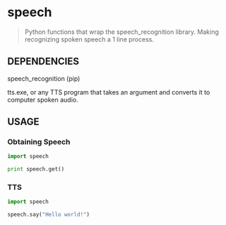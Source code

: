 # speech

> Python functions that wrap the speech_recognition library. Making recognizing spoken speech a 1 line process.

## DEPENDENCIES

speech_recognition (pip)

tts.exe, or any TTS program that takes an argument and converts it to computer spoken audio.

## USAGE

### Obtaining Speech

```python
import speech

print speech.get()
```

### TTS

```python
import speech

speech.say("Hello world!")
```
